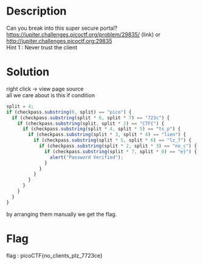 # Description

Can you break into this super secure portal? https://jupiter.challenges.picoctf.org/problem/29835/ (link) or http://jupiter.challenges.picoctf.org:29835  
Hint 1 : Never trust the client

# Solution

right click -> view page source  
all we care about is this if condition

```javascript
split = 4;
if (checkpass.substring(0, split) == "pico") {
  if (checkpass.substring(split * 6, split * 7) == "723c") {
    if (checkpass.substring(split, split * 2) == "CTF{") {
      if (checkpass.substring(split * 4, split * 5) == "ts_p") {
        if (checkpass.substring(split * 3, split * 4) == "lien") {
          if (checkpass.substring(split * 5, split * 6) == "lz_7") {
            if (checkpass.substring(split * 2, split * 3) == "no_c") {
              if (checkpass.substring(split * 7, split * 8) == "e}") {
                alert("Password Verified");
              }
            }
          }
        }
      }
    }
  }
}
```

by arranging them manually we get the flag.

# Flag

flag : picoCTF{no_clients_plz_7723ce}
